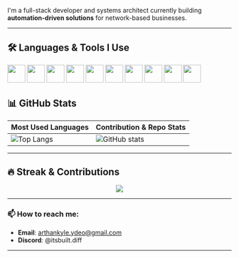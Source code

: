 I'm a full-stack developer and systems architect currently building **automation-driven solutions** for network-based businesses.

---

## 🛠 Languages & Tools I Use

<p align="left">
  <img src="https://cdn.jsdelivr.net/gh/devicons/devicon/icons/php/php-original.svg" width="40" />
  <img src="https://cdn.jsdelivr.net/gh/devicons/devicon/icons/vuejs/vuejs-original.svg" width="40" />
  <img src="https://cdn.jsdelivr.net/gh/devicons/devicon/icons/javascript/javascript-original.svg" width="40" />
  <img src="https://cdn.jsdelivr.net/gh/devicons/devicon/icons/mysql/mysql-original.svg" width="40" />
  <img src="https://cdn.jsdelivr.net/gh/devicons/devicon/icons/postgresql/postgresql-original.svg" width="40" />
  <img src="https://cdn.jsdelivr.net/gh/devicons/devicon/icons/flutter/flutter-original.svg" width="40" />
  <img src="https://cdn.jsdelivr.net/gh/devicons/devicon/icons/dart/dart-original.svg" width="40" />
  <img src="https://cdn.jsdelivr.net/gh/devicons/devicon/icons/unity/unity-original.svg" width="40" />
  <img src="https://cdn.jsdelivr.net/gh/devicons/devicon/icons/python/python-original.svg" width="40" />
  <img src="https://cdn.jsdelivr.net/gh/devicons/devicon/icons/androidstudio/androidstudio-original.svg" width="40" />
</p>


## 📊 GitHub Stats

| Most Used Languages | Contribution & Repo Stats |
| ------------------- | ------------------------- |
| ![Top Langs](https://github-readme-stats.vercel.app/api/top-langs/?username=ArthanKyle&layout=compact&theme=dark) | ![GitHub stats](https://github-readme-stats.vercel.app/api?username=ArthanKyle&count_private=true&show_icons=true&theme=dark&hide_title=true) |

---

## 🔥 Streak & Contributions

<p align="center">
  <img src="https://streak-stats.demolab.com?user=ArthanKyle&theme=dark&hide_border=false" />
</p>

---

### 📫 How to reach me:
- **Email**: arthankyle.ydeo@gmail.com  
- **Discord**: @itsbuilt.diff
  
---

<!---
ArthanKyle/ArthanKyle is a ✨ special ✨ repository because its `README.md` (this file) appears on your GitHub profile.
You can click the Preview link to take a look at your changes.
--->
